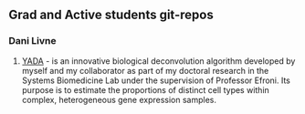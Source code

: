 Grad and Active students git-repos
--------------------------------------------------------------------------------------------------------------------------

### Dani Livne ###

1. [YADA](https://github.com/zurkin1/Yada) - is an innovative biological deconvolution algorithm developed by myself and my collaborator as part of my doctoral research in the Systems Biomedicine Lab under the supervision of Professor Efroni. Its purpose is to estimate the proportions of distinct cell types within complex, heterogeneous gene expression samples.

